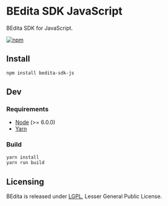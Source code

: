 # BEdita SDK JavaScript

BEdita SDK for JavaScript.

[![npm](https://img.shields.io/npm/v/bedita-sdk-js.svg)](https://www.npmjs.com/package/bedita-sdk-js)

## Install

```sh
npm install bedita-sdk-js
```

## Dev

### Requirements

* [Node](https://nodejs.org) (>= 6.0.0)
* [Yarn](https://yarnpkg.com/)

### Build

```sh
yarn install
yarn run build
```

## Licensing

BEdita is released under [LGPL](/bedita/bedita-sdk-js/blob/master/LICENSE.LGPL), Lesser General Public License.
